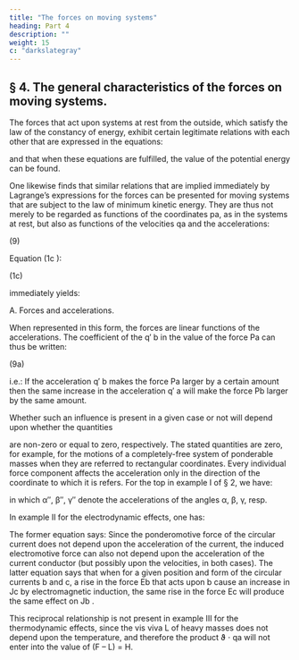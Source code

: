 ```yaml
---
title: "The forces on moving systems"
heading: Part 4
description: ""
weight: 15
c: "darkslategray"
---
```



## § 4. The general characteristics of the forces on moving systems.

The forces that act upon systems at rest from the outside, which satisfy the law of the constancy of energy, exhibit certain legitimate relations with each other that are expressed in the equations:
<!-- P
p
∂
∂
a
b
 =
P
p
∂
∂
b
a -->

and that when these equations are fulfilled, the value of the potential energy can be
found.

One likewise finds that similar relations that are implied immediately by Lagrange’s
expressions for the forces can be presented for moving systems that are subject to the law
of minimum kinetic energy. They are thus not merely to be regarded as functions of the
coordinates pa, as in the systems at rest, but also as functions of the velocities qa
 and the accelerations:

(9) 

<!-- q′
a
 =
dq
dt
a
. -->

Equation (1c
): 

(1c) 

<!-- Pa
 = −
H d H
p dt q
∂ ∂ 
+   ∂ ∂ a a   -->

immediately yields:

<!-- Pa
 = −
2 2 H H H
q q
p q q q q
∂ ∂ ∂    
+ ⋅ + ⋅ ′
    ∂ ∂ ∂ ∂ ∂     ∑ ∑ b b
a a b a b b b
. -->

A. Forces and accelerations.

When represented in this form, the forces are linear functions of the
accelerations. The coefficient of the q′
b
 in the value of the force Pa
 can thus be written:

(9a) 

<!-- P
q
∂
∂ ′
a
b
 =
2H
q q
∂
∂ ∂a b
=
P
q
∂
∂ ′
b
a -->

i.e.: If the acceleration q′
b makes the force Pa
larger by a certain amount then the same
increase in the acceleration q′
a will make the force Pb
 larger by the same amount.

Whether such an influence is present in a given case or not will depend upon whether the
quantities

<!-- 2H
q q
∂
∂ ∂a b -->


are non-zero or equal to zero, respectively. The stated quantities are
zero, for example, for the motions of a completely-free system of ponderable masses
when they are referred to rectangular coordinates. Every individual force component
affects the acceleration only in the direction of the coordinate to which it is refers.
 For the top in example I of § 2, we have:

<!-- A
β
∂
∂ ′′ =
B
α
∂
∂ ′′ = 0,
A
γ
∂
∂ ′′ =
C
α
∂
∂ ′′ = − A ⋅ cos β,
C
β
∂
∂ ′′ =
B
γ
∂
∂ ′′ = 0, -->


in which α″, β″, γ″ denote the accelerations of the angles α, β, γ, resp.

In example II for the electrodynamic effects, one has:

<!-- P
J
∂
∂ ′
a
b
 =
q
∂
∂ ′
b
a
E
 = 0,
J
∂
∂ ′
b
c
E
 =
J
∂
∂ ′
c
b
E -->

The former equation says: Since the ponderomotive force of the circular current does not
depend upon the acceleration of the current, the induced electromotive force can also not
depend upon the acceleration of the current conductor (but possibly upon the velocities,
in both cases). The latter equation says that when for a given position and form of the
circular currents b and c, a rise in the force Eb
 that acts upon b cause an increase in Jc
 by
electromagnetic induction, the same rise in the force Ec
 will produce the same effect on
Jb
.

This reciprocal relationship is not present in example III for the thermodynamic
effects, since the vis viva L of heavy masses does not depend upon the temperature, and
therefore the product ϑ ⋅ qa
 will not enter into the value of (F – L) = H.



